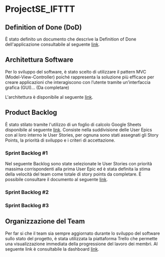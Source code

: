 # ProjectSE_IFTTT

## Definition of Done (DoD)

È stato definito un documento che descrive la Definition of Done dell'applicazione consultabile al
seguente [link](https://docs.google.com/document/d/1lXJ42cxmDTjbMDgV7HQHfl32ohTDAJ-osD8ShoRdMDc/edit?usp=sharing).

## Architettura Software

Per lo sviluppo del software, è stato scelto di utilizzare il pattern MVC (Model-View-Controller) poiché rappresenta la
soluzione più efficace per creare applicazioni che interagiscono con l’utente tramite un’interfaccia grafica (GUI)...
(Da completare)

L'architettura è disponibile al
seguente [link](https://drive.google.com/file/d/1hhqeFDN8rKD4tyfaaNaiMWKuRV1bmZwr/view?usp=sharing).

## Product Backlog

È stato stilato tramite l'utilizzo di un foglio di calcolo Google Sheets disponibile al
seguente [link](https://docs.google.com/spreadsheets/d/1JuIgbtGOiu7iUel3T4vI1Dh6UPTLYzwwYyUsrXdiE00/edit?gid=0#gid=0).
Consiste nella suddivisione delle User Epics con al loro interno le User Stories, per ognuna sono stati assegnati gli
Story Points, la priorità di sviluppo e i criteri di accettazione.

### Sprint Backlog #1

Nel seguente Backlog sono state selezionate le User Stories con priorità massima corrispondenti alla prima User Epic ed
è stata definita la stima della velocità del team come totale di story points da completare.
È possibile consultare il documento al
seguente [link](https://docs.google.com/spreadsheets/d/1JuIgbtGOiu7iUel3T4vI1Dh6UPTLYzwwYyUsrXdiE00/edit?gid=1284521922#gid=1284521922).

### Sprint Backlog #2

### Sprint Backlog #3

## Organizzazione del Team

Per far si che il team sia sempre aggiornato durante lo sviluppo del software sullo stato del progetto, è stata
utilizzata la piattaforma Trello che permette una visualizzazione immediata della progressione del lavoro dei membri. Al
seguente link è consultabile la dashboard [link](https://trello.com/b/TcOtK3Lv).

